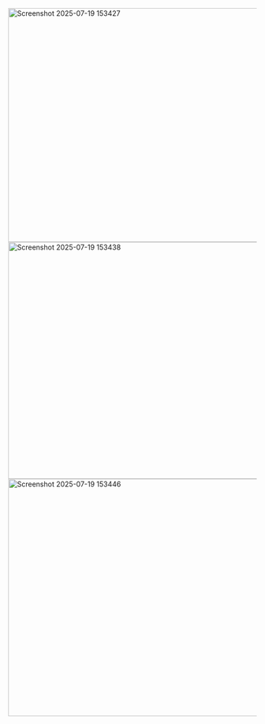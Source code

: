 <img width="1241" height="474" alt="Screenshot 2025-07-19 153427" src="https://github.com/user-attachments/assets/4ec6a516-68f0-4f72-9c07-bcc1f360de48" />
<img width="1229" height="480" alt="Screenshot 2025-07-19 153438" src="https://github.com/user-attachments/assets/33cdfe87-38e9-4ab8-8916-68044ae8bf79" />
<img width="1227" height="481" alt="Screenshot 2025-07-19 153446" src="https://github.com/user-attachments/assets/95928f64-f5e1-4582-8880-e1b4f107c11a" />
